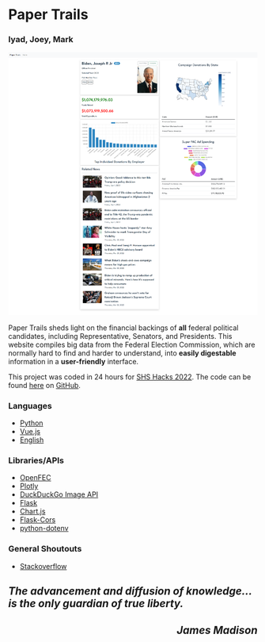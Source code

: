 # Paper Trails
### Iyad, Joey, Mark

![](./media/screenshot.png "Screen-shot")

Paper Trails sheds light on the financial backings of **all** federal political candidates, including Representative, Senators, and Presidents. This website compiles big data from the Federal Election Commission, which are normally hard to find and harder to understand, into **easily digestable** information in a **user-friendly** interface.

This project was coded in 24 hours for [SHS Hacks 2022](https://shshacks.io/). The code can be found [here](https://github.com/JosephShepin/shs-hacks-2022) on [GitHub](https://github.com/).

### Languages
- [Python](https://www.python.org/)
- [Vue.js](https://vuejs.org/)
- [English](https://en.wikipedia.org/wiki/English_language)
### Libraries/APIs
- [OpenFEC](https://api.open.fec.gov/)
- [Plotly](https://plotly.com/graphing-libraries/)
- [DuckDuckGo Image API](https://github.com/deepanprabhu/duckduckgo-images-api)
- [Flask](https://flask.palletsprojects.com/en/2.1.x/)
- [Chart.js](https://www.chartjs.org/)
- [Flask-Cors](https://pypi.org/project/Flask-Cors/)
- [python-dotenv](https://pypi.org/project/python-dotenv/)
### General Shoutouts
- [Stackoverflow](https://stackoverflow.com/)

## __*The advancement and diffusion of knowledge…is the only guardian of true liberty.*__
<div style="text-align: right"><em><h2>James Madison</h2></em></div>
